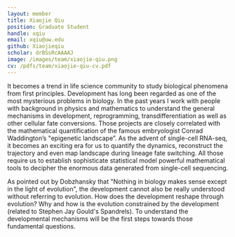 ```yaml
---
layout: member
title: Xiaojie Qiu
position: Graduate Student
handle: xqiu
email: xqiu@uw.edu
github: Xiaojieqiu
scholar: drBSsRcAAAAJ
image: /images/team/xiaojie-qiu.png
cv: /pdfs/team/xiaojie-qiu-cv.pdf
---
```


It becomes a trend in life science community to study biological phenomena from first principles. Development has long been regarded as one of the most mysterious problems in biology. In the past years I work with people with background in physics and mathematics to understand the general mechanisms in development, reprogramming, transdifferentiation as well as other cellular fate conversions. Those projects are closely correlated with the mathematical quantification of the famous embryologist Conrad Waddington’s "epigenetic landscape”.  As the advent of single-cell RNA-seq, it becomes an exciting era for us to quantify the dynamics, reconstruct the trajectory and even map landscape during lineage fate switching. All those require us to establish sophisticate statistical model powerful mathematical tools to decipher the enormous data generated from single-cell sequencing.

As pointed out by Dobzhansky that "Nothing in biology makes sense except in the light of evolution", the development cannot also be really understood without referring to evolution. How does the development reshape through evolution? Why and how is the evolution constrained by the development (related to Stephen Jay Gould's Spandrels). To understand the developmental mechanisms will be the first steps towards those fundamental questions.